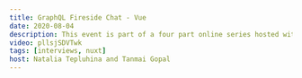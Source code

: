 ```yaml
---
title: GraphQL Fireside Chat - Vue
date: 2020-08-04
description: This event is part of a four part online series hosted with Hasura! Each week, we will focus on GraphQL + different a front-end framework. This week, join us for a lively round table discussion and Q&A about GraphQL and Vue!
video: pllsjSDVTwk
tags: [interviews, nuxt]
host: Natalia Tepluhina and Tanmai Gopal
---
```

